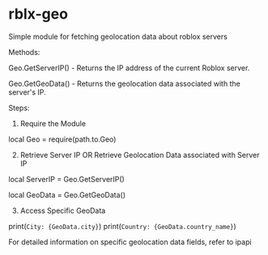 # rblx-geo

Simple module for fetching geolocation data about roblox servers

Methods:

Geo.GetServerIP() - Returns the IP address of the current Roblox server.

Geo.GetGeoData() - Returns the geolocation data associated with the server's IP.

Steps:

1. Require the Module

local Geo = require(path.to.Geo)

2. Retrieve Server IP OR Retrieve Geolocation Data associated with Server IP

local ServerIP = Geo.GetServerIP()

local GeoData = Geo.GetGeoData()

3. Access Specific GeoData

print(`City: {GeoData.city}`)
print(`Country: {GeoData.country_name}`)

For detailed information on specific geolocation data fields, refer to ipapi



